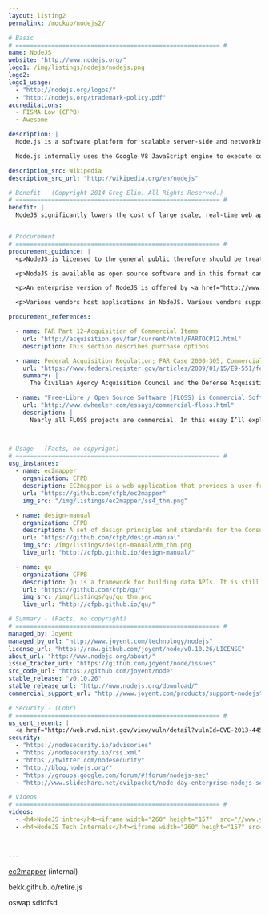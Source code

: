 ```yaml
---
layout: listing2
permalink: /mockup/nodejs2/

# Basic
# ========================================================= #
name: NodeJS
website: "http://www.nodejs.org/"
logo1: /img/listings/nodejs/nodejs.png
logo2:
logo1_usage:
  - "http://nodejs.org/logos/"
  - "http://nodejs.org/trademark-policy.pdf"
accreditations:
  - FISMA Low (CFPB)
  - Awesome

description: |
  Node.js is a software platform for scalable server-side and networking applications. Node.js applications are written in JavaScript, and can be run within the Node.js runtime on Windows, Mac OS X and Linux with no changes.

  Node.js internally uses the Google V8 JavaScript engine to execute code, and a large percentage of the basic modules are written in JavaScript. Node.js contains a built-in HTTP server library, making it possible to run a web server without Apache or Lighttpd.

description_src: Wikipedia
description_src_url: "http://wikipedia.org/en/nodejs"

# Benefit - (Copyright 2014 Greg Elin. All Rights Reserved.)
# ========================================================= #
benefit: |
  NodeJS significantly lowers the cost of large scale, real-time web apps with lots of interactions back and forth between the user and the server or between the users. NodeJS is also useful when user interactions trigger different types of events on the server that take varying amounts of time to complete. 


# Procurement
# ========================================================= #
procurement_guidance: |
  <p>NodeJS is licensed to the general public therefore should be treated as commercial computer software (e.g., COTS) as per <a href="http://acquisition.gov/far/current/html/Subpart%202_1.html#wp1145508">FAR Supbart 2.101</a>.</p> 

  <p>NodeJS is available as open source software and in this format can be acquired and used at no contract directly by agency staff and contractors according to the agency's policy on open source software. Staff and contractors at government agencies that do not have formal open source software policy are authorized to use open source according to the FAR.</p>

  <p>An enterprise version of NodeJS is offered by <a href="http://www.joyent.com/technology/nodejs">Joyent</a>. As of this writing, only Joyent offering an enterprise version of NodeJS and therefore is eligible for sole source acquisition.</p> 

  <p>Various vendors host applications in NodeJS. Various vendors support NodeJS and NodeJS applications.</p>

procurement_references: 

  - name: FAR Part 12—Acquisition of Commercial Items
    url: "http://acquisition.gov/far/current/html/FARTOCP12.html"
    description: This section describes purchase options

  - name: Federal Acquisition Regulation; FAR Case 2000-305, Commercially Available Off-the-Shelf (COTS) Items
    url: "https://www.federalregister.gov/articles/2009/01/15/E9-551/federal-acquisition-regulation-far-case-2000-305-commercially-available-off-the-shelf-cots-items"
    summary: |
      The Civilian Agency Acquisition Council and the Defense Acquisition Regulations Council (Councils) have agreed on a final rule amending the Federal Acquisition Regulation (FAR) to implement Section 4203 of the Clinger-Cohen Act of 1996 (41 U.S.C. 431) (the Act) with respect to the inapplicability of certain laws to contracts and subcontracts for the acquisition of commercially available off-the-shelf (COTS) items.

  - name: "Free-Libre / Open Source Software (FLOSS) is Commercial Software"
    url: "http://www.dwheeler.com/essays/commercial-floss.html"
    description: | 
      Nearly all FLOSS projects are commercial. In this essay I’ll explain why it so important to understand that FLOSS software is almost always commercial, and then give examples of each of those four points (listed above) to justify the claim that FLOSS is commercial. 



# Usage - (Facts, no copyright)
# ========================================================= #
usg_instances:
  - name: ec2mapper
    organization: CFPB
    description: EC2mapper is a web application that provides a user-friendly interface to view Amazon AWS network configurations, while allowing changes to be easily tracked over time.
    url: "https://github.com/cfpb/ec2mapper"
    img_src: "/img/listings/ec2mapper/ss4_thm.png"

  - name: design-manual
    organization: CFPB
    description: A set of design principles and standards for the Consumer Financial Protection Bureau. 
    url: "https://github.com/cfpb/design-manual"
    img_src: /img/listings/design-manual/dm_thm.png
    live_url: "http://cfpb.github.io/design-manual/"

  - name: qu
    organization: CFPB
    description: Qu is a framework for building data APIs. It is still under heavy development and is changing rapidly. Qu was created to serve the Consumer Financial Protection Bureau's public data sets.
    url: "https://github.com/cfpb/qu/"
    img_src: /img/listings/qu/qu_thm.png
    live_url: "http://cfpb.github.io/qu/"

# Summary - (Facts, no copyright)
# ========================================================= #
managed_by: Joyent
managed_by_url: "http://www.joyent.com/technology/nodejs"
license_url: "https://raw.github.com/joyent/node/v0.10.26/LICENSE"
about_url: "http://www.nodejs.org/about/"
issue_tracker_url: "https://github.com/joyent/node/issues"
src_code_url: "https://github.com/joyent/node"
stable_release: "v0.10.26"
stable_release_url: "http://www.nodejs.org/download/"
commercial_support_url: "http://www.joyent.com/products/support-nodejs"

# Security - (Copr)
# ========================================================= #
us_cert_recent: |
  <a href="http://web.nvd.nist.gov/view/vuln/detail?vulnId=CVE-2013-4450">10/21/2013 - CVE-2013-4450</a> <span class="text-warning">Medium severity</span> The HTTP server in Node.js 0.10.x before 0.10.21 and 0.8.x before 0.8.26 allows remote attackers to cause a denial of service (memory and CPU consumption) by sending a large number of pipelined requests without reading the response.
security:
  - "https://nodesecurity.io/advisories"
  - "https://nodesecurity.io/rss.xml"
  - "https://twitter.com/nodesecurity"
  - "http://blog.nodejs.org/"
  - "https://groups.google.com/forum/#!forum/nodejs-sec"
  - "http://www.slideshare.net/evilpacket/node-day-enterprise-nodejs-security"

# Videos
# ========================================================= #
videos:
  - <h4>NodeJS intro</h4><iframe width="260" height="157"  src="//www.youtube.com/embed/GJmFG4ffJZU" frameborder="0" allowfullscreen></iframe>
  - <h4>NodeJS Tech Internals</h4><iframe width="260" height="157" src="http://www.youtube.com/embed/L0pjVcIsU6A" frameborder="0" allowfullscreen></iframe>
  


---
```


[ec2mapper](https://github.com/cfpb/ec2mapper "ec2mapper on GitHub") (internal)



bekk.github.io/retire.js

oswap
sdfdfsd

